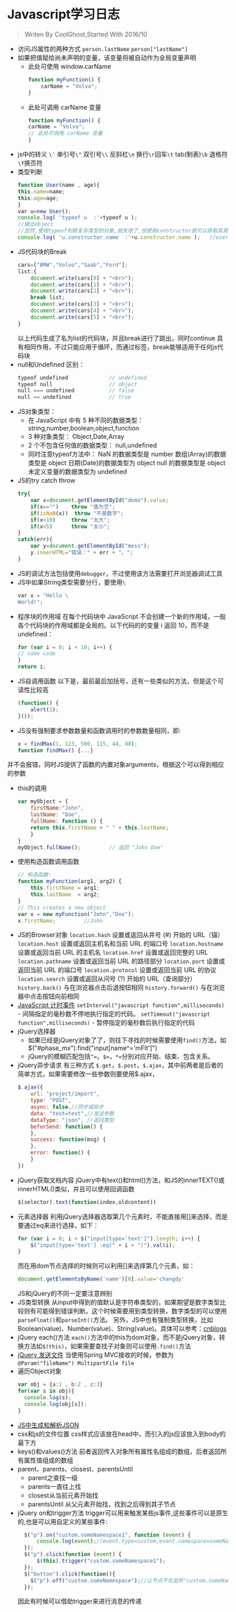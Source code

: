 # Javascript学习日志
> Writen By CoolGhost,Started With 2016/10

* 访问JS属性的两种方式
	`person.lastName`   `person["lastName"]`
* 如果把值赋给尚未声明的变量，该变量将被自动作为全局变量声明
	* 此处可使用 window.carName
		```javascript
		function myFunction() {
			carName = "Volvo";
		}
		```
	* 此处可调用 carName 变量
		```javascript
		function myFunction() {
		carName = "Volvo";
		// 此处可调用 carName 变量
		}
		```
* js中的转义
`\'`	单引号`\"`	双引号`\\`	反斜杠`\n`	换行`\r`回车`\t`	tab(制表)`\b`	退格符`\f`换页符
* 类型判断
	```javascript
	function User(name , age){
	this.name=name;
	this.age=age;
	}
	var u=new User();
	console.log( 'typeof u  :'+typeof u );  
	//输出object  
	//显然,使用typeof判断复杂类型的对象,就失效了,但使用constructor就可以获取其真实类型
	console.log( 'u.constructor.name  :'+u.constructor.name );   //user
	```
* JS代码块的Break
	```javascript
	cars=["BMW","Volvo","Saab","Ford"];
	list:{
		document.write(cars[0] + "<br>"); 
		document.write(cars[1] + "<br>"); 
		document.write(cars[2] + "<br>"); 
		break list;
		document.write(cars[3] + "<br>"); 
		document.write(cars[4] + "<br>"); 
		document.write(cars[5] + "<br>"); 
	}
	```
	以上代码生成了名为list的代码块，并且break进行了跳出，同时continue 具有相同作用，不过只能应用于循环，而通过标签，break能够适用于任何js代码块
* null和Undefined 区别：
	```javascript
	typeof undefined             // undefined
	typeof null                  // object
	null === undefined           // false
	null == undefined            // true
	```
* JS对象类型：
	* 在 JavaScript 中有 5 种不同的数据类型： 
	string,number,boolean,object,function
	* 3 种对象类型：
	Object,Date,Array
	* 2 个不包含任何值的数据类型：
	null,undefined
	* 同时注意typeof方法中：
	NaN 的数据类型是 number
	数组(Array)的数据类型是 object
	日期(Date)的数据类型为 object
	null 的数据类型是 object
	未定义变量的数据类型为 undefined
* JS的try catch throw
	```javascript
	try{ 
		var x=document.getElementById("demo").value;
		if(x=="")    throw "值为空";
		if(isNaN(x))  throw "不是数字";
		if(x>10)     throw "太大";
		if(x<5)      throw "太小";
	}
	catch(err){
		var y=document.getElementById("mess");
		y.innerHTML="错误：" + err + "。";
	}
	```
* JS的调试方法包括使用`debugger`，不过使用该方法需要打开浏览器调试工具
* JS中如果String类型需要分行，要使用`\`
 	```javascript
	var x = "Hello \
	World!";
	```
* 程序块的作用域
在每个代码块中 JavaScript 不会创建一个新的作用域，一般各个代码块的作用域都是全局的。以下代码的的变量 i 返回 10，而不是 undefined：
	```javascript
	for (var i = 0; i < 10; i++) {
	// some code
	}
	return i;
	```
* JS自调用函数
以下是，最前最后加括号，还有一些类似的方法，但是这个可读性比较高
	```javascript
	(function() {
		alert(1);
	}());
	```
* JS没有强制要求参数数量和函数调用时的参数数量相同，即:
	```javascript
	x = findMax(1, 123, 500, 115, 44, 88);
	function findMax() {...} 
	```
并不会报错。同时JS提供了函数的内置对象arguments，根据这个可以得到相应的参数
* this的调用
	```javascript
	var myObject = {
		firstName:"John",
		lastName: "Doe",
		fullName: function () {
		return this.firstName + " " + this.lastName;
		}
	}
	myObject.fullName();         // 返回 "John Doe"
	```
* 使用构造函数调用函数
	```javascript
	// 构造函数:
	function myFunction(arg1, arg2) {
	    this.firstName = arg1;
	    this.lastName  = arg2;
	}
	// This creates a new object
	var x = new myFunction("John","Doe");
	x.firstName;         //John
	```
* JS的Browser对象
`location.hash`	设置或返回从井号 (#) 开始的 URL（锚）
`location.host`	设置或返回主机名和当前 URL 的端口号
`location.hostname`	设置或返回当前 URL 的主机名
`location.href`	设置或返回完整的 URL
`location.pathname`	设置或返回当前 URL 的路径部分
`location.port`	设置或返回当前 URL 的端口号
`location.protocol`	设置或返回当前 URL 的协议
`location.search`	设置或返回从问号 (?) 开始的 URL（查询部分）
`history.back()`  与在浏览器点击后退按钮相同
`history.forward()`  与在浏览器中点击按钮向前相同
* [JavaScript 计时事件](http://www.runoob.com/js/js-timing.html)
`setInterval("javascript function",milliseconds)` - 间隔指定的毫秒数不停地执行指定的代码。
`setTimeout("javascript function",milliseconds)` - 暂停指定的毫秒数后执行指定的代码
* jQuery选择器
	* 如果已经是jQuery对象了了，则往下寻找的时候需要使用`find()`方法，如$("#phase_mx").find("input[name^='mFlt']")
	* jQuery的模糊匹配包括`^=`，`$=`，`*=`分别对应开始、结束、包含关系。
* jQuery异步请求
有三种方式 `$.get`，`$.post`，`$.ajax`，其中前两者是后者的简单方式，如果需要修改一些参数则要使用$.ajax，
	```javascript
	$.ajax({
		url: "project/import",
		type: "POST",
		async: false,//同步或异步
		data: "test=test",//发送参数
		dataType: "json", //返回类型
		beforSend: function() {
		},
		success: function(msg) {
		},
		error: function() {
		}
	})
	```
* jQuery获取文档内容
jQuery中有text()和html()方法，和JS的innerTEXT()或innerHTML()类似，并且可以使用回调函数
	```javascript
	$(selector).text(function(index,oldcontent))
	```
* 元素选择器
利用jQuery选择器选取第几个元素时，不能直接用[]来选择，而是要通过eq来进行选择，如下：
	```javascript
	for (var i = 0; i < $("input[type='text']").length; i++) {
	    $("input[type='text'] :eq(" + i + ")").val(i);
	}
	```
	而在用dom节点选择的时候则可以利用[]来选择第几个元素，如：
	```javascript
	document.getElementsByName('name')[0].value='changdy'
	```
	JS和jQuery的不同一定要注意辨别
* JS类型转换
从input中得到的值默认是字符串类型的，如果期望是数字类型比较则有可能得到错误判断。这个时候需要用到类型转换，数字类型的可以使用`parseFloat()`和`parseInt()`方法。
另外，JS中也有强制类型转换，比如Boolean(value)、Number(value)、String(value)。具体可以参考：[cnblogs](http://www.cnblogs.com/446557021/archive/2011/10/13/2211043.html "cnblogs")
* jQuery each()方法
`each()`方法中的this为dom对象，而不是jQuery对象，转换方法如`$(this)`，如果需要查找子对象则可以使用`.find()`方法
* [jQuery 发送文件](http://www.jianshu.com/p/46e6e03a0d53)
当使用Spring MVC接收的时候，参数为`@Param("fileName") MultipartFile file`
* 遍历Object对象
	```javascript
	var obj = {a:1 , b:2 , c:3}
	for(var s in obj){
	  console.log(s);
	  console.log(obj[s]);
	}
	```
* [JS中生成和解析JSON](http://www.cnblogs.com/jiangyy/p/3531150.html)
* css和js的文件位置
css样式应该放在head中，而引入的js应该放入到body的最下方
* keys()和values()方法
前者返回传入对象所有属性名组成的数组，后者返回所有属性值组成的数组
* parent、parents、closest、parentsUntil
	* parent之查找一级
	* parents一直往上找
	* closest从当前元素开始找
	* parentsUntil 从父元素开始找，找到之后得到其子节点
* jQuery on和trigger方法
   trigger可以用来触发某些js事件,这些事件可以是原生的,也是可以用自定义的某些事件:
   ```js
     $("p").on("custom.someNamespace1", function (event) {
         console.log(event);//event.type=custom,event.namespace=someNamespace1
     });
     $("p").click(function (event) {
         $(this).trigger("custom.someNamespace1");
     });
     $("button").click(function(){
       $("p").off("custom.someNamespace");//让节点不在监听"custom.someNamespace"事件
     });
   ```
   因此有时候可以借助trigger来进行消息的传递